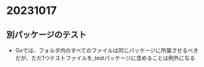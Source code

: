 # 20231017

## 別パッケージのテスト

- Goでは、フォルダ内のすべてのファイルは同じパッケージに所属させるべきだが、ただ1つテストファイルを_testパッケージに含めることは例外になる
